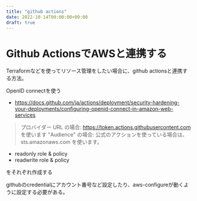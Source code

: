 ```yaml
---
title: "github actions"
date: 2022-10-14T00:00:00+09:00
draft: true
---
```


# Github ActionsでAWSと連携する

Terraformなどを使ってリソース管理をしたい場合に、github actionsと連携する方法。

OpenID connectを使う
- https://docs.github.com/ja/actions/deployment/security-hardening-your-deployments/configuring-openid-connect-in-amazon-web-services

> プロバイダー URL の場合: https://token.actions.githubusercontent.com を使います
> "Audience" の場合: 公式のアクションを使っている場合は、sts.amazonaws.com を使います。


- readonly role & policy
- readwrite role & policy

をそれぞれ作成する


githubのcredentialにアカウント番号など設定したり、aws-configureが動くように設定する必要がある。
